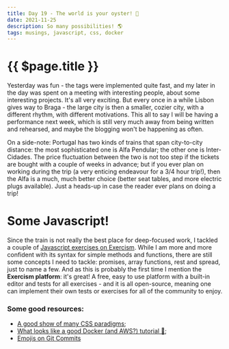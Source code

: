 ```yaml
---
title: Day 19 - The world is your oyster! 🦪
date: 2021-11-25
description: So many possibilities! 🌎
tags: musings, javascript, css, docker
---
```


# {{ $page.title }}

Yesterday was fun - the tags were implemented quite fast, and my later in the day was spent on a meeting with interesting people, about some interesting projects. It's all very exciting. But every once in a while Lisbon gives way to Braga - the large city is then a smaller, cozier city, with a different rhythm, with different motivations. This all to say I will be having a performance next week, which is still very much away from being written and rehearsed, and maybe the blogging won't be happening as often. 

On a side-note: Portugal has two kinds of trains that span city-to-city distance: the most sophisticated one is Alfa Pendular; the other one is Inter-Cidades. The price fluctuation between the two is not too step if the tickets are bought with a couple of weeks in advance; but if you ever plan on working during the trip (a very enticing endeavour for a 3/4 hour trip!), then the Alfa is a much, much better choice (better seat tables, and more electric plugs available). Just a heads-up in case the reader ever plans on doing a trip!

# Some Javascript!

Since the train is not really the best place for deep-focused work, I tackled a couple of [Javascript exercises on Exercism](https://exercism.org/tracks/javascript/). While I am more and more confident with its syntax for simple methods and functions, there are still some concepts I need to tackle: promises, array functions, rest and spread, just to name a few. And as this is probably the first time I mention the **Exercism platform**: it's great! A free, easy to use platform with a built-in editor and tests for all exercises - and it is all open-source, meaning one can implement their own tests or exercises for all of the community to enjoy. 

### Some good resources:

- [A good show of many CSS paradigms](https://every-layout.dev/);
- [What looks like a good Docker (and AWS?) tutorial 🐳](https://docker-curriculum.com/);
- [Emojis on Git Commits](https://gitmoji.dev/)

